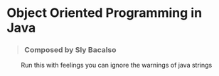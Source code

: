 # Object Oriented Programming in Java

>### Composed by Sly Bacalso

&emsp;&emsp; Run this with feelings
you can ignore the warnings of java strings
